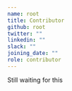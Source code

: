 ```yaml
---
name: root
title: Contributor
github: root
twitter: ""
linkedin: ""
slack: ""
joining_date: ""
role: contributor
---
```


Still waiting for this
